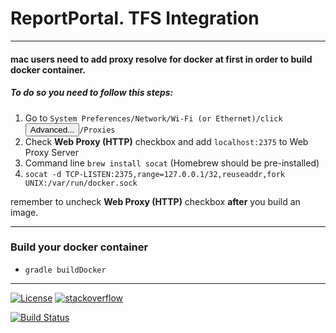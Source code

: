 # ReportPortal. TFS Integration

---
#### mac users need to add proxy resolve for docker at first in order to build docker container.

##### To do so you need to follow this steps:
1. Go to <code>System Preferences/Network/Wi-Fi (or Ethernet)/click <button>Advanced...</button>/Proxies</code>
2. Check <b>Web Proxy (HTTP)</b> checkbox and add <code>localhost:2375</code> to Web Proxy Server
3. Command line <code>brew install socat</code> (Homebrew should be pre-installed)
4. <code>socat -d TCP-LISTEN:2375,range=127.0.0.1/32,reuseaddr,fork UNIX:/var/run/docker.sock</code>

remember to uncheck <b>Web Proxy (HTTP)</b> checkbox <b>after</b> you build an image.

---

### Build your docker container
 
 * <code>gradle buildDocker</code>

---

[![License](https://img.shields.io/badge/license-GPLv3-blue.svg)](http://www.gnu.org/licenses/gpl-3.0.html)
[![stackoverflow](https://img.shields.io/badge/reportportal-stackoverflow-orange.svg?style=flat)](http://stackoverflow.com/questions/tagged/reportportal)

[![Build Status](https://travis-ci.org/reportportal/service-tfs.svg?branch=master)](https://travis-ci.org/reportportal/service-tfs)

